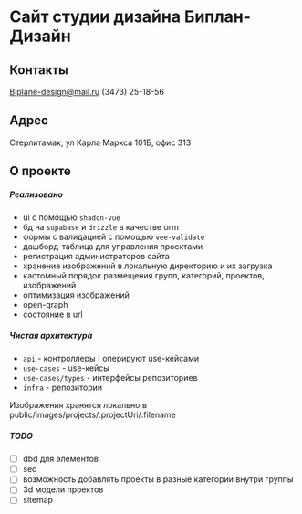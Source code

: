 # Сайт студии дизайна Биплан-Дизайн

## Контакты
Biplane-design@mail.ru
(3473) 25-18-56

## Адрес
Стерлитамак, ул Карла Маркса 101Б, офис 313

## О проекте

##### Реализовано

- ui с помощью `shadcn-vue`
- бд на `supabase` и `drizzle` в качестве orm
- формы с валидацией с помощью `vee-validate`
- дашборд-таблица для управления проектами
- регистрация администраторов сайта
- хранение изображений в локальную директорию и их загрузка
- кастомный порядок размещения групп, категорий, проектов, изображений
- оптимизация изображений
- open-graph
- состояние в url

##### Чистая архитектура

- `api` - контроллеры | оперируют use-кейсами
- `use-cases` - use-кейсы
- `use-cases/types` - интерфейсы репозиториев
- `infra` - репозитории

Изображения хранятся локально в public/images/projects/:projectUri/:filename

##### TODO

- [ ] dbd для элементов
- [ ] seo
- [ ] возможность добавлять проекты в разные категории внутри группы
- [ ] 3d модели проектов
- [ ] sitemap
